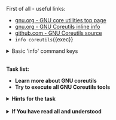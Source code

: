 First of all - useful links:

- [gnu.org - GNU core utilities top page](https://www.gnu.org/software/coreutils/)
- [gnu.org - GNU Coreutils inline info](https://www.gnu.org/software/coreutils/manual/html_node/index.html)
- [github.com - GNU Coreutils source](https://github.com/coreutils/coreutils/blob/master/doc/coreutils.texi)
- `info coreutils`{{exec}}

<details><summary>Basic 'info' command keys</summary>
<pre>
  <strong>H<strong> - Close this help window.
  <strong>q<strong> - Quit Info altogether.
  <strong>Home<strong> - Go to the beginning of current node.
  <strong>End<strong> - Go to the end of current node.
  <strong>TAB<strong> - Go to the next hypertext link.
  <strong>Enter<strong> - Follow the hypertext link under the cursor.
  <strong>l<strong> - Go back to the last node.
  <strong>[<strong> - Go to the previous node in the document.
  <strong>]<strong> - Go to the next node in the document.
  <strong>t<strong> - Go to the top node of this document.
  <strong>/<strong> - Read a string and search for it.
  <strong>Ctrl-x n<strong> - Repeat last search in the same direction.
</pre>
</details><br>

Task list:
- Learn more about GNU coreutils
- Try to execute all GNU Coreutils tools

<details><summary>Hints for the task</summary>
<pre>
<strong>Task 1:</strong>
  $ info coreutils
</pre>
</details>
<br>
<details><summary>If You have read all and understood</summary>
<pre>
`touch IReadAllAndUndnderstood`{{exec}}
</pre>
